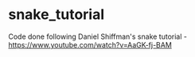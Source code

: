 # snake_tutorial
Code done following Daniel Shiffman's snake tutorial - https://www.youtube.com/watch?v=AaGK-fj-BAM
